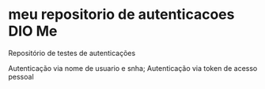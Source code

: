 # meu repositorio de autenticacoes DIO Me
Repositório de testes de autenticações

Autenticação via nome de usuario e snha;
Autenticação via token de acesso pessoal 